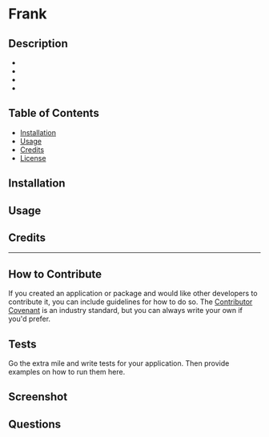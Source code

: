 # Frank

  ## Description
  
  
  
  - 
  - 
  - 
  - 
  
  ## Table of Contents
  
  - [Installation](#installation)
  - [Usage](#usage)
  - [Credits](#credits)
  - [License](#license)
  
  ## Installation
  
  
  
  ## Usage
  
  
  
  ## Credits
  
  
  
  
  
  
  
  
  
  ---
  
  ## How to Contribute
  
  If you created an application or package and would like other developers to contribute it, you can include guidelines for how to do so. The [Contributor Covenant](https://www.contributor-covenant.org/) is an industry standard, but you can always write your own if you'd prefer.
  
  ## Tests
  
  Go the extra mile and write tests for your application. Then provide examples on how to run them here.

  ## Screenshot

  

  ## Questions

  
  

